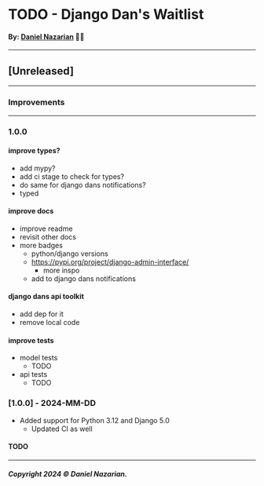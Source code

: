 # TODO - Django Dan's Waitlist
#### By: [Daniel Nazarian](https://danielnazarian) 🐧👹

-------------------------------------------------------
## [Unreleased]
-----
### Improvements



-----
### 1.0.0



#### improve types?
- add mypy?
- add ci stage to check for types?
- do same for django dans notifications?
- typed



#### improve docs
- improve readme
- revisit other docs
- more badges
    - python/django versions
    - https://pypi.org/project/django-admin-interface/
        - more inspo
    - add to django dans notifications


    
#### django dans api toolkit
- add dep for it
- remove local code





#### improve tests
-  model tests
    - TODO
- api tests
    - TODO


### [1.0.0] - 2024-MM-DD
- Added support for Python 3.12 and Django 5.0
    - Updated CI as well
#### TODO

-------------------------------------------------------

##### Copyright 2024 © Daniel Nazarian.
